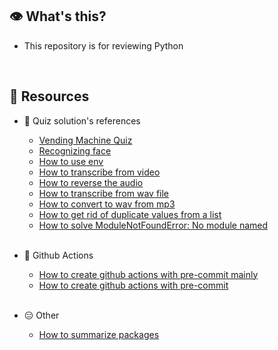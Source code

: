 ## 👁️ What's this?
- This repository is for reviewing Python

<br>

## 🐔 Resources
- 🥝 Quiz solution's references
    - [Vending Machine Quiz](http://devtesting.jp/tddbc/?TDDBC大阪2.0%2F課題)
    - [Recognizing face](https://www.tech-teacher.jp/blog/image-processing-python/)
    - [How to use env](https://www.insource.co.jp/python-gakuin/mail-backnumber/vol30.html)
    - [How to transcribe from video](https://note.com/haruaki12/n/n8c14516e79e7)
    - [How to reverse the audio](https://algorithm.joho.info/programming/python/pydub-reverse-repeat/)
    - [How to transcribe from wav file](https://self-development.info/pythonで音声からテキストへ変換【speechrecognition】/)
    - [How to convert to wav from mp3](https://self-development.info/【簡単】pythonで動画から音声（mp3・wav）を抽出する方/)
    - [How to get rid of duplicate values from a list](https://note.nkmk.me/python-list-unique-duplicate/)
    - [How to solve ModuleNotFoundError: No module named](https://qiita.com/ymto/items/e00e95543aab2d4d45ee)
    <br>

- 🍕 Github Actions
    - [How to create github actions with pre-commit mainly](https://zenn.dev/ikura1/articles/ea4031e5bacdb3023658)
    - [How to create github actions with pre-commit](https://zenn.dev/erueru_tech/articles/d45ab27ec83927)

    <br>

- 😑 Other
    - [How to summarize packages](https://qiita.com/neko-kamaboko/items/2d59022bbc7e314f1f11)